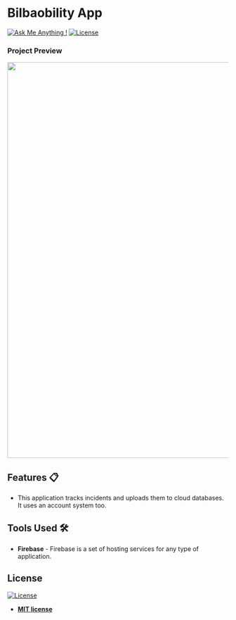 # Bilbaobility App

[![Ask Me Anything !](https://img.shields.io/badge/ask%20me-linkedin-1abc9c.svg)](https://www.linkedin.com/in/diegorr/)
[![License](http://img.shields.io/:license-mit-blue.svg?style=flat-square)](http://badges.mit-license.org)

### Project Preview
<img src="https://i.imgur.com/ZKgmCmP.jpg" width="900">

## Features 📋
- This application tracks incidents and uploads them to cloud databases. It uses an account system too.


## Tools Used 🛠️
* <b>Firebase</b> - Firebase is a set of hosting services for any type of application.

## License
[![License](http://img.shields.io/:license-mit-blue.svg?style=flat-square)](http://badges.mit-license.org)

- **[MIT license](http://opensource.org/licenses/mit-license.php)**
